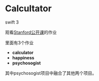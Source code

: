 # Calcultator
swift 3 

观看[Stanford公开课](http://open.163.com/special/opencourse/ios8.html)的作业

里面有3个作业

* **calculator**
* **happiness**
* **psychosogist**

其中psychosogist项目中融合了其他两个项目。